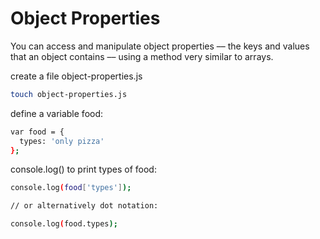 # Object Properties

You can access and manipulate object properties –– the keys and values  
  that an object contains –– using a method very similar to arrays.  
  
  create a file object-properties.js
  
  ```sh
  touch object-properties.js
  ```
  
  define a variable food:
  
  ```sh
  var food = {
    types: 'only pizza'
  };
  ```
  
  console.log() to print types of food:
  ```sh
  console.log(food['types']);
  
  // or alternatively dot notation:
  
  console.log(food.types);
```
